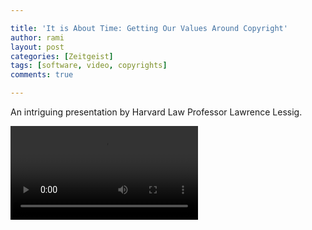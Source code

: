 ```yaml
---

title: 'It is About Time: Getting Our Values Around Copyright'
author: rami
layout: post
categories: [Zeitgeist]
tags: [software, video, copyrights]
comments: true

---
```


An intriguing presentation by Harvard Law Professor Lawrence Lessig.

 <video controls>
   <source src="/assets/videos/lessig-it-is-about-time-getting-our-values-around-copyright.mp4" type="video/mp4">
</video> 
